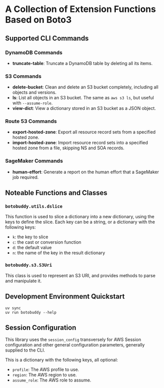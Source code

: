 # A Collection of Extension Functions Based on Boto3

## Supported CLI Commands

### DynamoDB Commands
- **truncate-table**: Truncate a DynamoDB table by deleting all its items.

### S3 Commands
- **delete-bucket**: Clean and delete an S3 bucket completely, including all objects and versions.
- **ls**: List all objects in an S3 bucket. The same as `aws s3 ls`, but useful with `--assume-role`.
- **view-dict**: View a dictionary stored in an S3 bucket as a JSON object.

### Route 53 Commands
- **export-hosted-zone**: Export all resource record sets from a specified hosted zone.
- **import-hosted-zone**: Import resource record sets into a specified hosted zone from a file, skipping NS and SOA records.


### SageMaker Commands
- **human-effort**: Generate a report on the human effort that a SageMaker job required.


## Noteable Functions and Classes

### `botobuddy.utils.dslice`

This function is used to slice a dictionary into a new dictionary, using the keys to define the slice.
Each key can be a string, or a dictionary with the following keys:
- `k`: the key to slice
- `c`: the cast or conversion function
- `d`: the default value
- `n`: the name of the key in the result dictionary

### `botobuddy.s3.S3Uri`

This class is used to represent an S3 URI, and provides methods to parse and manipulate it.

## Development Environment Quickstart

```pwsh
uv sync
uv run botobuddy --help
```

## Session Configuration

This library uses the `session_config` transversely for AWS Session configuration and other general configuration parameters, generally supplied to the CLI.

This is a dictionary with the following keys, all optional:

- `profile`: The AWS profile to use.
- `region`: The AWS region to use.
- `assume_role`: The AWS role to assume.
